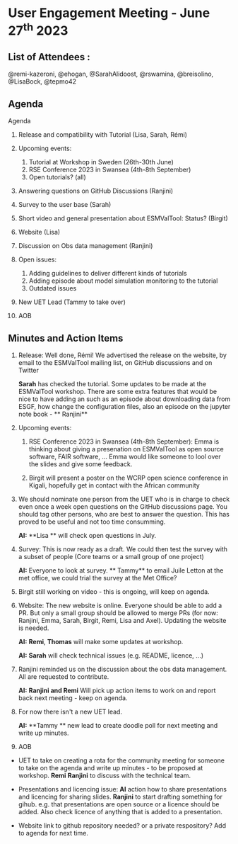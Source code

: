 # User Engagement Meeting - June 27<sup>th</sup> 2023

## List of Attendees : 
@remi-kazeroni, @ehogan, @SarahAlidoost, @rswamina, @breisolino, @LisaBock, @tepmo42

## Agenda

Agenda

1.	Release and compatibility with Tutorial (Lisa, Sarah, Rémi)

2.	Upcoming events: 
    
    1.	Tutorial at Workshop in Sweden (26th-30th June)    
    2.	RSE Conference 2023 in Swansea (4th-8th September)
    5.	Open tutorials? (all)

3.	Answering questions on GitHub Discussions (Ranjini)

4.	Survey to the user base (Sarah) 

5.	Short video and general presentation about ESMValTool: Status? (Birgit)

6.	Website (Lisa)

7.	Discussion on Obs data management (Ranjini)


8.	Open issues:
    1.	Adding guidelines to deliver different kinds of tutorials 
    2.	Adding episode about model simulation monitoring to the tutorial
    3.	Outdated issues

9.	New UET Lead (Tammy to take over)

10.	AOB



## Minutes and Action Items

1. Release: Well done, Rémi! 
   We advertised the release on the website, by email to the ESMValTool mailing list, on GitHub discussions and on Twitter


    **Sarah** has checked the tutorial. Some updates to be made at the ESMValTool workshop.   There are some extra features that would be nice to have
    adding an such as an episode about downloading data from ESGF, how change the configuration files, also an episode on the jupyter note book - ** Ranjini**
    

2. Upcoming events:
   
   1.	RSE Conference 2023 in Swansea (4th-8th September): Emma is thinking about giving a presenation on  ESMValTool as open source software, FAIR software, ...  Emma would like someone to lool over the slides and give 
     some feedback. 

   2.	Birgit will present a poster on the WCRP open science conference in Kigali, hopefully get in contact with the African community

3. We should nominate one person from the UET who is in charge to check even once a week open questions on the GitHub discussions page.
   You should tag other persons, who are best to answer the question. This has proved to be useful and not too time consumming. 
   
   **AI:** **Lisa ** will check open questions in July.  

4.	Survey: This is now ready as a draft.  We could then test the survey with a subset of people (Core teams 
    or a small group of one project)
    
    **AI:** Everyone to look at survey. ** Tammy** to email Juile Letton at the met office, we could trial the survey at the Met Office? 

5.	Birgit still working on video - this is ongoing, will keep on agenda. 

6. Website: The new website is online. Everyone should be able to add a PR. But only a small group should be allowed to merge PRs (for now: Ranjini,
   Emma, Sarah, Birgit, Remi, Lisa and Axel). Updating the website is needed.
   
   **AI:** **Remi**, **Thomas**  will make some updates at workshop. 
   
   **AI:** **Sarah** will check technical issues (e.g. README, licence, ...)
   
7. Ranjini reminded us on the discussion about the obs data management. All are requested to contribute.
 
   **AI:** **Ranjini and Remi** Will pick up action items to work on and report back next meeting - keep on agenda. 

9. For now there isn't a new UET lead.

   **AI:** **Tammy ** new lead to create doodle poll for next meeting and write up minutes. 

10. AOB

- UET to take on creating a rota for the community meeting for someone to take on the agenda and write up minutes  - to be proposed at workshop.  **Remi** **Ranjini** to discuss with the technical team. 

- Presentations and licencing issue: **AI** action how to share presentations and licencing for sharing slides. 
  **Ranjini**  to start drafting something for gihub.  e.g. that presentations are open source or a licence should be added.  Also check licence of anything that is added to a presentation. 

 - Website link to github repository needed? or a private respository?  Add to agenda for next time.  
